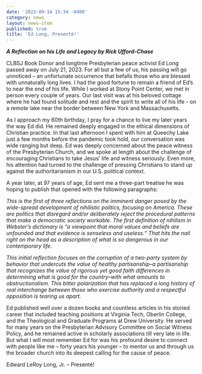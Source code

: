 ```yaml
---
date: '2023-09-14 15:34 -0400'
category: news
layout: news-item
published: true
title: 'Ed Long, Presenté!'
---
```

_**A Reflection on his Life and Legacy by Rick Ufford-Chase**_

CLBSJ Book Donor and longtime Presbyterian peace activist Ed Long passed away on July 21, 2023. For all but a few of us, his passing will go unnoticed – an unfortunate occurrence that befalls those who are blessed with unnaturally long lives. I had the good fortune to remain a friend of Ed’s to near the end of his life. While I worked at Stony Point Center, we met in person every couple of years. Our last visit was at his beloved cottage where he had found solitude and rest and the spirit to write all of his life - on a remote lake near the border between New York and Massachusetts. 

As I approach my 60th birthday, I pray for a chance to live my later years the way Ed did. He remained deeply engaged in the ethical dimensions of Christian practice. In that last afternoon I spent with him at Queechy Lake just a few months before the pandemic took hold, our conversation was wide ranging but deep. Ed was deeply concerned about the peace witness of the Presbyterian Church, and we spoke at length about the challenge of encouraging Christians to take Jesus’ life and witness seriously. Even more, his attention had turned to the challenge of pressing Christians to stand up against the authoritarianism in our U.S. political context.

A year later, at 97 years of age, Ed sent me a three-part treatise he was hoping to publish that opened with the following paragraphs:

_This is the first of three reflections on the imminent danger posed by the wide-spread development of nihilistic politics, focusing on America. These are politics that disregard and/or deliberately reject the procedural patterns that make a democratic society workable. The first definition of nihilism in Webster’s dictionary is “a viewpoint that moral values and beliefs are unfounded and that evidence is senseless and useless.“ That hits the nail right on the head as a description of what is so dangerous in our contemporary life._

_This initial reflection focuses on the corruption of a two-party system by behavior that undercuts the value of healthy partisanship–a partisanship that recognizes the value of rigorous yet good faith differences in determining what is good for the country–with what amounts to obstructionalism. This bitter polarization that has replaced a long history of real interchange between those who exercise authority and a respectful opposition is tearing us apart._

Ed published well over a dozen books and countless articles in his storied career that included teaching positions at Virginia Tech, Oberlin College, and the Theological and Graduate Programs at Drew University. He served for many years on the Presbyterian Advisory Committee on Social Witness Policy, and he remained active in scholarly associations till very late in life. But what I will most remember Ed for was his profound desire to connect with people like me – forty years his younger – to mentor us and through us the broader church into its deepest calling for the cause of peace.

Edward LeRoy Long, Jr. – Presenté!

